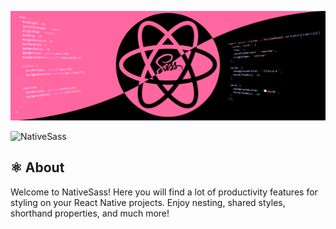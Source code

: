 <div align="center">
    <p align="center">
    <img src="../assets/nativesass-banner.png" alt="NativeSass">
</p>
</div>

<img width=100% height=100 src="https://capsule-render.vercel.app/api?type=venom&color=353839&height=200&section=header&text=NativeSass&fontColor=cc6699&fontSize=50&animation=twinkling" alt="NativeSass"/>

## ⚛️ About

Welcome to NativeSass! Here you will find a lot of productivity features for styling on your React Native projects. Enjoy nesting, shared styles, shorthand properties, and much more!
